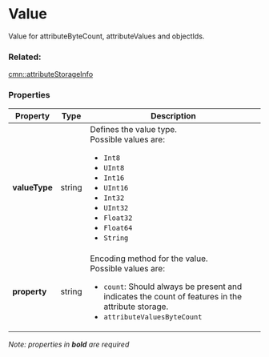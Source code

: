 # Value

Value for attributeByteCount, attributeValues and objectIds.

### Related:

[cmn::attributeStorageInfo](attributeStorageInfo.cmn.md)
### Properties

| Property | Type | Description |
| --- | --- | --- |
| **valueType** | string | Defines the value type.<div>Possible values are:<ul><li>`Int8`</li><li>`UInt8`</li><li>`Int16`</li><li>`UInt16`</li><li>`Int32`</li><li>`UInt32`</li><li>`Float32`</li><li>`Float64`</li><li>`String`</li></ul></div> |
| **property** | string | Encoding method for the value.<div>Possible values are:<ul><li>`count`: Should always be present and indicates the count of features in the attribute storage.</li><li>`attributeValuesByteCount`</li></ul></div> |

*Note: properties in **bold** are required*


